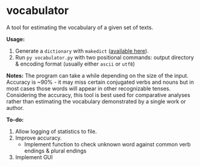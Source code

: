 # vocabulator
A tool for estimating the vocabulary of a given set of texts.

**Usage:**
1. Generate a `dictionary` with `makedict` ([available here](https://github.com/hamiltonne/makedict)).
2. Run `py vocabulator.py` with two positional commands: output directory & encoding format (usually either `ascii` or `utf8`)

**Notes:**
The program can take a while depending on the size of the input.
Accuracy is ~90% - it may miss certain conjugated verbs and nouns but in most cases those words will appear in other recognizable tenses.
Considering the accuracy, this tool is best used for comparative analyses rather than estimating the vocabulary demonstrated by a single work or author. 

**To-do:**
1. Allow logging of statistics to file.
2. Improve accuracy.
   - Implement function to check unknown word against common verb endings & plural endings
3. Implement GUI
